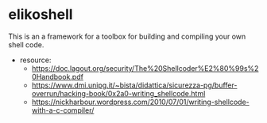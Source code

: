 # elikoshell
This is an a framework for a toolbox for building and compiling your own shell code.



- resource:
    - https://doc.lagout.org/security/The%20Shellcoder%E2%80%99s%20Handbook.pdf
    - https://www.dmi.unipg.it/~bista/didattica/sicurezza-pg/buffer-overrun/hacking-book/0x2a0-writing_shellcode.html
    - https://nickharbour.wordpress.com/2010/07/01/writing-shellcode-with-a-c-compiler/